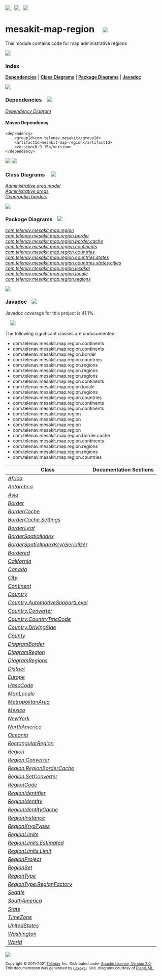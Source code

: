 [//]: # (start-user-text)

<a href="https://www.mesakit.org">
<img src="https://telenav.github.io/telenav-assets/images/icons/web-32.png" srcset="https://telenav.github.io/telenav-assets/images/icons/web-32-2x.png 2x"/>
</a>
&nbsp;
<a href="https://twitter.com/openmesakit">
<img src="https://telenav.github.io/telenav-assets/images/logos/twitter/twitter-32.png" srcset="https://telenav.github.io/telenav-assets/images/logos/twitter/twitter-32-2x.png 2x"/>
</a>
&nbsp;
<a href="https://mesakit.zulipchat.com">
<img src="https://telenav.github.io/telenav-assets/images/logos/zulip/zulip-32.png" srcset="https://telenav.github.io/telenav-assets/images/logos/zulip/zulip-32-2x.png 2x"/>
</a>

[//]: # (end-user-text)

# mesakit-map-region &nbsp;&nbsp; <img src="https://telenav.github.io/telenav-assets/images/icons/map-32.png" srcset="https://telenav.github.io/telenav-assets/images/icons/map-32-2x.png 2x"/>

This module contains code for map administrative regions

<img src="https://telenav.github.io/telenav-assets/images/separators/horizontal-line-512.png" srcset="https://telenav.github.io/telenav-assets/images/separators/horizontal-line-512-2x.png 2x"/>

### Index



[**Dependencies**](#dependencies) | [**Class Diagrams**](#class-diagrams) | [**Package Diagrams**](#package-diagrams) | [**Javadoc**](#javadoc)

<img src="https://telenav.github.io/telenav-assets/images/separators/horizontal-line-512.png" srcset="https://telenav.github.io/telenav-assets/images/separators/horizontal-line-512-2x.png 2x"/>

### Dependencies <a name="dependencies"></a> &nbsp;&nbsp; <img src="https://telenav.github.io/telenav-assets/images/icons/dependencies-32.png" srcset="https://telenav.github.io/telenav-assets/images/icons/dependencies-32-2x.png 2x"/>

[*Dependency Diagram*](https://www.mesakit.org/0.9.15/lexakai/mesakit/mesakit-map/region/documentation/diagrams/dependencies.svg)

#### Maven Dependency

    <dependency>
        <groupId>com.telenav.mesakit</groupId>
        <artifactId>mesakit-map-region</artifactId>
        <version>0.9.15</version>
    </dependency>

<img src="https://telenav.github.io/telenav-assets/images/separators/horizontal-line-128.png" srcset="https://telenav.github.io/telenav-assets/images/separators/horizontal-line-128-2x.png 2x"/>

[//]: # (start-user-text)



[//]: # (end-user-text)

<img src="https://telenav.github.io/telenav-assets/images/separators/horizontal-line-128.png" srcset="https://telenav.github.io/telenav-assets/images/separators/horizontal-line-128-2x.png 2x"/>

### Class Diagrams <a name="class-diagrams"></a> &nbsp; &nbsp; <img src="https://telenav.github.io/telenav-assets/images/icons/diagram-40.png" srcset="https://telenav.github.io/telenav-assets/images/icons/diagram-40-2x.png 2x"/>

[*Administrative area model*](https://www.mesakit.org/0.9.15/lexakai/mesakit/mesakit-map/region/documentation/diagrams/diagram-region.svg)  
[*Administrative areas*](https://www.mesakit.org/0.9.15/lexakai/mesakit/mesakit-map/region/documentation/diagrams/diagram-regions.svg)  
[*Geographic borders*](https://www.mesakit.org/0.9.15/lexakai/mesakit/mesakit-map/region/documentation/diagrams/diagram-border.svg)

<img src="https://telenav.github.io/telenav-assets/images/separators/horizontal-line-128.png" srcset="https://telenav.github.io/telenav-assets/images/separators/horizontal-line-128-2x.png 2x"/>

### Package Diagrams <a name="package-diagrams"></a> &nbsp;&nbsp; <img src="https://telenav.github.io/telenav-assets/images/icons/box-24.png" srcset="https://telenav.github.io/telenav-assets/images/icons/box-24-2x.png 2x"/>

[*com.telenav.mesakit.map.region*](https://www.mesakit.org/0.9.15/lexakai/mesakit/mesakit-map/region/documentation/diagrams/com.telenav.mesakit.map.region.svg)  
[*com.telenav.mesakit.map.region.border*](https://www.mesakit.org/0.9.15/lexakai/mesakit/mesakit-map/region/documentation/diagrams/com.telenav.mesakit.map.region.border.svg)  
[*com.telenav.mesakit.map.region.border.cache*](https://www.mesakit.org/0.9.15/lexakai/mesakit/mesakit-map/region/documentation/diagrams/com.telenav.mesakit.map.region.border.cache.svg)  
[*com.telenav.mesakit.map.region.continents*](https://www.mesakit.org/0.9.15/lexakai/mesakit/mesakit-map/region/documentation/diagrams/com.telenav.mesakit.map.region.continents.svg)  
[*com.telenav.mesakit.map.region.countries*](https://www.mesakit.org/0.9.15/lexakai/mesakit/mesakit-map/region/documentation/diagrams/com.telenav.mesakit.map.region.countries.svg)  
[*com.telenav.mesakit.map.region.countries.states*](https://www.mesakit.org/0.9.15/lexakai/mesakit/mesakit-map/region/documentation/diagrams/com.telenav.mesakit.map.region.countries.states.svg)  
[*com.telenav.mesakit.map.region.countries.states.cities*](https://www.mesakit.org/0.9.15/lexakai/mesakit/mesakit-map/region/documentation/diagrams/com.telenav.mesakit.map.region.countries.states.cities.svg)  
[*com.telenav.mesakit.map.region.lexakai*](https://www.mesakit.org/0.9.15/lexakai/mesakit/mesakit-map/region/documentation/diagrams/com.telenav.mesakit.map.region.lexakai.svg)  
[*com.telenav.mesakit.map.region.locale*](https://www.mesakit.org/0.9.15/lexakai/mesakit/mesakit-map/region/documentation/diagrams/com.telenav.mesakit.map.region.locale.svg)  
[*com.telenav.mesakit.map.region.regions*](https://www.mesakit.org/0.9.15/lexakai/mesakit/mesakit-map/region/documentation/diagrams/com.telenav.mesakit.map.region.regions.svg)

<img src="https://telenav.github.io/telenav-assets/images/separators/horizontal-line-128.png" srcset="https://telenav.github.io/telenav-assets/images/separators/horizontal-line-128-2x.png 2x"/>

### Javadoc <a name="javadoc"></a> &nbsp;&nbsp; <img src="https://telenav.github.io/telenav-assets/images/icons/books-24.png" srcset="https://telenav.github.io/telenav-assets/images/icons/books-24-2x.png 2x"/>

Javadoc coverage for this project is 41.1%.  
  
&nbsp; &nbsp; <img src="https://telenav.github.io/telenav-assets/images/meters/meter-40-96.png" srcset="https://telenav.github.io/telenav-assets/images/meters/meter-40-96-2x.png 2x"/>


The following significant classes are undocumented:  

- com.telenav.mesakit.map.region.continents  
- com.telenav.mesakit.map.region.continents  
- com.telenav.mesakit.map.region.border  
- com.telenav.mesakit.map.region.countries  
- com.telenav.mesakit.map.region.regions  
- com.telenav.mesakit.map.region.regions  
- com.telenav.mesakit.map.region.regions  
- com.telenav.mesakit.map.region.continents  
- com.telenav.mesakit.map.region.locale  
- com.telenav.mesakit.map.region.regions  
- com.telenav.mesakit.map.region.countries  
- com.telenav.mesakit.map.region.continents  
- com.telenav.mesakit.map.region.continents  
- com.telenav.mesakit.map.region  
- com.telenav.mesakit.map.region  
- com.telenav.mesakit.map.region  
- com.telenav.mesakit.map.region  
- com.telenav.mesakit.map.region.border.cache  
- com.telenav.mesakit.map.region.continents  
- com.telenav.mesakit.map.region.regions  
- com.telenav.mesakit.map.region.regions  
- com.telenav.mesakit.map.region.countries

| Class | Documentation Sections |
|---|---|
| [*Africa*](https://www.mesakit.org/0.9.15/javadoc/mesakit/mesakit.map.region/////////////////////////////////////////////////.html) |  |  
| [*Antarctica*](https://www.mesakit.org/0.9.15/javadoc/mesakit/mesakit.map.region/////////////////////////////////////////////////////.html) |  |  
| [*Asia*](https://www.mesakit.org/0.9.15/javadoc/mesakit/mesakit.map.region///////////////////////////////////////////////.html) |  |  
| [*Border*](https://www.mesakit.org/0.9.15/javadoc/mesakit/mesakit.map.region/////////////////////////////////////////////.html) |  |  
| [*BorderCache*](https://www.mesakit.org/0.9.15/javadoc/mesakit/mesakit.map.region////////////////////////////////////////////////////////.html) |  |  
| [*BorderCache.Settings*](https://www.mesakit.org/0.9.15/javadoc/mesakit/mesakit.map.region/////////////////////////////////////////////////////////////////.html) |  |  
| [*BorderLeaf*](https://www.mesakit.org/0.9.15/javadoc/mesakit/mesakit.map.region/////////////////////////////////////////////////.html) |  |  
| [*BorderSpatialIndex*](https://www.mesakit.org/0.9.15/javadoc/mesakit/mesakit.map.region/////////////////////////////////////////////////////////.html) |  |  
| [*BorderSpatialIndexKryoSerializer*](https://www.mesakit.org/0.9.15/javadoc/mesakit/mesakit.map.region///////////////////////////////////////////////////////////////////////.html) |  |  
| [*Bordered*](https://www.mesakit.org/0.9.15/javadoc/mesakit/mesakit.map.region///////////////////////////////////////////////.html) |  |  
| [*California*](https://www.mesakit.org/0.9.15/javadoc/mesakit/mesakit.map.region///////////////////////////////////////////////////////////.html) |  |  
| [*Canada*](https://www.mesakit.org/0.9.15/javadoc/mesakit/mesakit.map.region////////////////////////////////////////////////.html) |  |  
| [*City*](https://www.mesakit.org/0.9.15/javadoc/mesakit/mesakit.map.region////////////////////////////////////////////.html) |  |  
| [*Continent*](https://www.mesakit.org/0.9.15/javadoc/mesakit/mesakit.map.region/////////////////////////////////////////////////.html) |  |  
| [*Country*](https://www.mesakit.org/0.9.15/javadoc/mesakit/mesakit.map.region///////////////////////////////////////////////.html) |  |  
| [*Country.AutomotiveSupportLevel*](https://www.mesakit.org/0.9.15/javadoc/mesakit/mesakit.map.region//////////////////////////////////////////////////////////////////////.html) |  |  
| [*Country.Converter*](https://www.mesakit.org/0.9.15/javadoc/mesakit/mesakit.map.region/////////////////////////////////////////////////////////.html) |  |  
| [*Country.CountryTmcCode*](https://www.mesakit.org/0.9.15/javadoc/mesakit/mesakit.map.region//////////////////////////////////////////////////////////////.html) |  |  
| [*Country.DrivingSide*](https://www.mesakit.org/0.9.15/javadoc/mesakit/mesakit.map.region///////////////////////////////////////////////////////////.html) |  |  
| [*County*](https://www.mesakit.org/0.9.15/javadoc/mesakit/mesakit.map.region//////////////////////////////////////////////.html) |  |  
| [*DiagramBorder*](https://www.mesakit.org/0.9.15/javadoc/mesakit/mesakit.map.region/////////////////////////////////////////////////////.html) |  |  
| [*DiagramRegion*](https://www.mesakit.org/0.9.15/javadoc/mesakit/mesakit.map.region/////////////////////////////////////////////////////.html) |  |  
| [*DiagramRegions*](https://www.mesakit.org/0.9.15/javadoc/mesakit/mesakit.map.region//////////////////////////////////////////////////////.html) |  |  
| [*District*](https://www.mesakit.org/0.9.15/javadoc/mesakit/mesakit.map.region////////////////////////////////////////////////.html) |  |  
| [*Europe*](https://www.mesakit.org/0.9.15/javadoc/mesakit/mesakit.map.region/////////////////////////////////////////////////.html) |  |  
| [*HascCode*](https://www.mesakit.org/0.9.15/javadoc/mesakit/mesakit.map.region///////////////////////////////////////////////.html) |  |  
| [*MapLocale*](https://www.mesakit.org/0.9.15/javadoc/mesakit/mesakit.map.region////////////////////////////////////////////////.html) |  |  
| [*MetropolitanArea*](https://www.mesakit.org/0.9.15/javadoc/mesakit/mesakit.map.region////////////////////////////////////////////////////////.html) |  |  
| [*Mexico*](https://www.mesakit.org/0.9.15/javadoc/mesakit/mesakit.map.region////////////////////////////////////////////////.html) |  |  
| [*NewYork*](https://www.mesakit.org/0.9.15/javadoc/mesakit/mesakit.map.region////////////////////////////////////////////////////////.html) |  |  
| [*NorthAmerica*](https://www.mesakit.org/0.9.15/javadoc/mesakit/mesakit.map.region///////////////////////////////////////////////////////.html) |  |  
| [*Oceania*](https://www.mesakit.org/0.9.15/javadoc/mesakit/mesakit.map.region//////////////////////////////////////////////////.html) |  |  
| [*RectangularRegion*](https://www.mesakit.org/0.9.15/javadoc/mesakit/mesakit.map.region/////////////////////////////////////////////////////////.html) |  |  
| [*Region*](https://www.mesakit.org/0.9.15/javadoc/mesakit/mesakit.map.region//////////////////////////////////////.html) |  |  
| [*Region.Converter*](https://www.mesakit.org/0.9.15/javadoc/mesakit/mesakit.map.region////////////////////////////////////////////////.html) |  |  
| [*Region.RegionBorderCache*](https://www.mesakit.org/0.9.15/javadoc/mesakit/mesakit.map.region////////////////////////////////////////////////////////.html) |  |  
| [*Region.SetConverter*](https://www.mesakit.org/0.9.15/javadoc/mesakit/mesakit.map.region///////////////////////////////////////////////////.html) |  |  
| [*RegionCode*](https://www.mesakit.org/0.9.15/javadoc/mesakit/mesakit.map.region//////////////////////////////////////////.html) |  |  
| [*RegionIdentifier*](https://www.mesakit.org/0.9.15/javadoc/mesakit/mesakit.map.region////////////////////////////////////////////////.html) |  |  
| [*RegionIdentity*](https://www.mesakit.org/0.9.15/javadoc/mesakit/mesakit.map.region//////////////////////////////////////////////.html) |  |  
| [*RegionIdentityCache*](https://www.mesakit.org/0.9.15/javadoc/mesakit/mesakit.map.region////////////////////////////////////////////////////////////////.html) |  |  
| [*RegionInstance*](https://www.mesakit.org/0.9.15/javadoc/mesakit/mesakit.map.region//////////////////////////////////////////////.html) |  |  
| [*RegionKryoTypes*](https://www.mesakit.org/0.9.15/javadoc/mesakit/mesakit.map.region///////////////////////////////////////////////.html) |  |  
| [*RegionLimits*](https://www.mesakit.org/0.9.15/javadoc/mesakit/mesakit.map.region////////////////////////////////////////////.html) |  |  
| [*RegionLimits.Estimated*](https://www.mesakit.org/0.9.15/javadoc/mesakit/mesakit.map.region//////////////////////////////////////////////////////.html) |  |  
| [*RegionLimits.Limit*](https://www.mesakit.org/0.9.15/javadoc/mesakit/mesakit.map.region//////////////////////////////////////////////////.html) |  |  
| [*RegionProject*](https://www.mesakit.org/0.9.15/javadoc/mesakit/mesakit.map.region/////////////////////////////////////////////.html) |  |  
| [*RegionSet*](https://www.mesakit.org/0.9.15/javadoc/mesakit/mesakit.map.region/////////////////////////////////////////.html) |  |  
| [*RegionType*](https://www.mesakit.org/0.9.15/javadoc/mesakit/mesakit.map.region//////////////////////////////////////////.html) |  |  
| [*RegionType.RegionFactory*](https://www.mesakit.org/0.9.15/javadoc/mesakit/mesakit.map.region////////////////////////////////////////////////////////.html) |  |  
| [*Seattle*](https://www.mesakit.org/0.9.15/javadoc/mesakit/mesakit.map.region///////////////////////////////////////////////////////////////.html) |  |  
| [*SouthAmerica*](https://www.mesakit.org/0.9.15/javadoc/mesakit/mesakit.map.region///////////////////////////////////////////////////////.html) |  |  
| [*State*](https://www.mesakit.org/0.9.15/javadoc/mesakit/mesakit.map.region/////////////////////////////////////////////.html) |  |  
| [*TimeZone*](https://www.mesakit.org/0.9.15/javadoc/mesakit/mesakit.map.region////////////////////////////////////////////////.html) |  |  
| [*UnitedStates*](https://www.mesakit.org/0.9.15/javadoc/mesakit/mesakit.map.region//////////////////////////////////////////////////////.html) |  |  
| [*Washington*](https://www.mesakit.org/0.9.15/javadoc/mesakit/mesakit.map.region///////////////////////////////////////////////////////////.html) |  |  
| [*World*](https://www.mesakit.org/0.9.15/javadoc/mesakit/mesakit.map.region/////////////////////////////////////////////.html) |  |  

[//]: # (start-user-text)



[//]: # (end-user-text)

<img src="https://telenav.github.io/telenav-assets/images/separators/horizontal-line-512.png" srcset="https://telenav.github.io/telenav-assets/images/separators/horizontal-line-512-2x.png 2x"/>

<sub>Copyright &#169; 2011-2021 [Telenav](https://telenav.com), Inc. Distributed under [Apache License, Version 2.0](LICENSE)</sub>  
<sub>This documentation was generated by [Lexakai](https://lexakai.org). UML diagrams courtesy of [PlantUML](https://plantuml.com).</sub>
